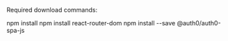 Required download commands:

npm install
npm install react-router-dom
npm install --save @auth0/auth0-spa-js
